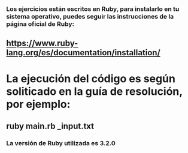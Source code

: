 ### Los ejercicios están escritos en Ruby, para instalarlo en tu sistema operativo, puedes seguir las instrucciones de la página oficial de Ruby:
## https://www.ruby-lang.org/es/documentation/installation/
# La ejecución del código es según soliticado en la guía de resolución, por ejemplo:
## ruby main.rb _input.txt
### La versión de Ruby utilizada es 3.2.0